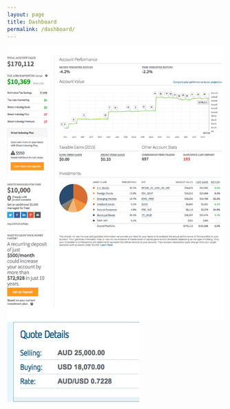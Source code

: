 ```yaml
---
layout: page
title: Dashboard
permalink: /dashboard/
---
```


<img src="images/wealthfront.png" alt="Wealthfront details" class="photo" />
<img src="images/usforex.png" alt="USForex details" class="photo" />


